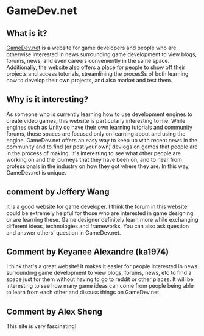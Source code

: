 # GameDev.net

## What is it?

[GameDev.net](gamedev.net) is a website for game developers and people who are otherwise interested in news surrounding game development to view blogs, forums, news, and even careers conveniently in the same space. Additionally, the website also offers a place for people to show off their projects and access tutorials, streamlining the procesSs of both learning how to develop their own projects, and also market and test them. 

## Why is it interesting?

As someone who is currently learning how to use development engines to create video games, this website is particularly interesting to me. While engines such as Unity do have their own learning tutorials and community forums, those spaces are focused only on learning about and using the engine. GameDev.net offers an easy way to keep up with recent news in the community and to find (or post your own) devlogs on games that people are in the process of making. It's interesting to see what other people are working on and the journeys that they have been on, and to hear from professionals in the industry on how they got where they are. In this way, GameDev.net is unique.

## comment by Jeffery Wang
It is a good website for game developer. I think the forum in this website could be extremely helpful for those who are interested in game designing or are learning these. Game designer definitely learn more while exchanging different ideas, technologies and frameworks. You can also ask question and answer others' question in GameDev.net.

## Comment by Keyanee Alexandre (ka1974)
I think that's a great website! It makes it easier for people interested in news surrounding game development to view blogs, forums, news, etc to find a space just for them without having to go to reddit or other places. It will be interesting to see how many game ideas can come from people being able to learn from each other and discuss things on GameDev.net

## Comment by Alex Sheng
This site is very fascinating!
